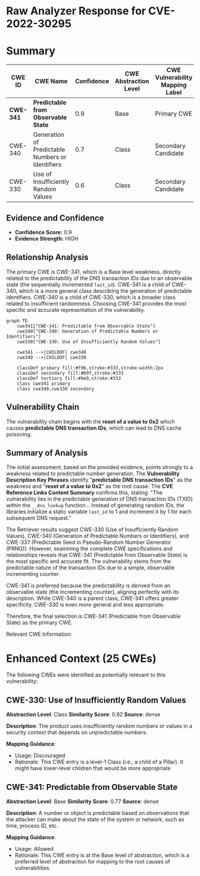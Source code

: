 # Raw Analyzer Response for CVE-2022-30295

# Summary
| CWE ID | CWE Name | Confidence | CWE Abstraction Level | CWE Vulnerability Mapping Label | CWE-Vulnerability Mapping Notes |
|---|---|---|---|---|---|
| **CWE-341** | **Predictable from Observable State** | 0.9 | Base | Primary CWE | Allowed |
| CWE-340 | Generation of Predictable Numbers or Identifiers | 0.7 | Class | Secondary Candidate | Allowed-with-Review |
| CWE-330 | Use of Insufficiently Random Values | 0.6 | Class | Secondary Candidate | Discouraged |

## Evidence and Confidence

*   **Confidence Score:** 0.9
*   **Evidence Strength:** HIGH

## Relationship Analysis
The primary CWE is CWE-341, which is a Base level weakness, directly related to the predictability of the DNS transaction IDs due to an observable state (the sequentially incremented `last_id`). CWE-341 is a child of CWE-340, which is a more general class describing the generation of predictable identifiers. CWE-340 is a child of CWE-330, which is a broader class related to insufficient randomness. Choosing CWE-341 provides the most specific and accurate representation of the vulnerability.

```mermaid
graph TD
    cwe341["CWE-341: Predictable from Observable State"]
    cwe340["CWE-340: Generation of Predictable Numbers or Identifiers"]
    cwe330["CWE-330: Use of Insufficiently Random Values"]
    
    cwe341 -->|CHILDOF| cwe340
    cwe340 -->|CHILDOF| cwe330
    
    classDef primary fill:#f96,stroke:#333,stroke-width:2px
    classDef secondary fill:#69f,stroke:#333
    classDef tertiary fill:#9e9,stroke:#333
    class cwe341 primary
    class cwe340,cwe330 secondary
```

## Vulnerability Chain
The vulnerability chain begins with the **reset of a value to 0x2** which causes **predictable DNS transaction IDs**, which can lead to DNS cache poisoning.

## Summary of Analysis
The initial assessment, based on the provided evidence, points strongly to a weakness related to predictable number generation. The **Vulnerability Description Key Phrases** identify "**predictable DNS transaction IDs**" as the weakness and "**reset of a value to 0x2**" as the root cause. The **CVE Reference Links Content Summary** confirms this, stating: "The vulnerability lies in the predictable generation of DNS transaction IDs (TXID) within the `__dns_lookup` function... Instead of generating random IDs, the libraries initialize a static variable `last_id` to 1 and increment it by 1 for each subsequent DNS request."

The Retriever results suggest CWE-330 (Use of Insufficiently Random Values), CWE-340 (Generation of Predictable Numbers or Identifiers), and CWE-337 (Predictable Seed in Pseudo-Random Number Generator (PRNG)). However, examining the complete CWE specifications and relationships reveals that CWE-341 (Predictable from Observable State) is the most specific and accurate fit. The vulnerability stems from the predictable nature of the transaction IDs due to a simple, observable incrementing counter.

CWE-341 is preferred because the predictability is derived from an observable state (the incrementing counter), aligning perfectly with its description. While CWE-340 is a parent class, CWE-341 offers greater specificity. CWE-330 is even more general and less appropriate.

Therefore, the final selection is CWE-341 (Predictable from Observable State) as the primary CWE.

Relevant CWE Information:

# Enhanced Context (25 CWEs)
The following CWEs were identified as potentially relevant to this vulnerability:

## CWE-330: Use of Insufficiently Random Values
**Abstraction Level**: Class
**Similarity Score**: 0.82
**Source**: dense

**Description**:
The product uses insufficiently random numbers or values in a security context that depends on unpredictable numbers.

**Mapping Guidance**:
- Usage: Discouraged
- Rationale: This CWE entry is a level-1 Class (i.e., a child of a Pillar). It might have lower-level children that would be more appropriate

## CWE-341: Predictable from Observable State
**Abstraction Level**: Base
**Similarity Score**: 0.77
**Source**: dense

**Description**:
A number or object is predictable based on observations that the attacker can make about the state of the system or network, such as time, process ID, etc.

**Mapping Guidance**:
- Usage: Allowed
- Rationale: This CWE entry is at the Base level of abstraction, which is a preferred level of abstraction for mapping to the root causes of vulnerabilities.